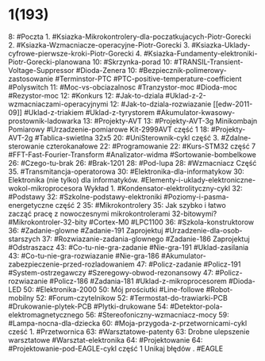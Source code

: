 # 1(193)

8: #Poczta 
	1. #Ksiazka-Mikrokontrolery-dla-poczatkujacych-Piotr-Gorecki 
	2. #Ksiazka-Wzmacniacze-operacyjne-Piotr-Gorecki
	3.  #Ksiazka-Uklady-cyfrowe-pierwsze-kroki-Piotr-Gorecki
	4. #Ksiazka-Fundamenty-elektroniki-Piotr-Gorecki-planowana
10: #Skrzynka-porad 
	10: #TRANSIL-Transient-Voltage-Suppressor #Dioda-Zenera 
	10: #Bezpiecznik-polimerowy-zastosowanie #Terminstor-PTC #PTC-positive-temperature-coefficient #Polyswitch
	11: #Moc-vs-obciazalnosc #Tranzystor-moc #Dioda-moc #Rezystor-moc 
12:  #Konkurs
	12: #Jak-to-dziala #Uklad-z-2-wzmacniaczami-operacyjnymi 
	12: #Jak-to-dziala-rozwiazanie [[edw-2011-09]] #Uklad-z-triakiem #Uklad-z-tyrystorem #Akumulator-kwasowy-prostownik-ladowarka
13: #Projekty-AVT 
	13: #Projekty-AVT-3g Minikombajn Pomiarowy #Urzadzenie-pomiarowe Kit-2999AVT część 1
	18: #Projekty-AVT-2g #Tablica-swietlna 32x5
	20: #UniSterownik-cykl część 3. #Zdalne-sterowanie czterokanałowe
22: #Programowanie 
	22: #Kurs-STM32 część 7 #FFT-Fast-Fourier-Transform #Analizator-widma #Sortowanie-bombelkowe
26: #Czego-tu-brak
	26: #Brak-1201
28: #Pod-lupa 
	28: #Wzmacniacz Część 35. #Transmitancja-operatorowa
30: #Elektronika-dla-informatykow 
	30: Elektronika (nie tylko) dla informatyków. #Elementy-i-uklady-elektroniczne-wokol-mikroprocesora Wykład 1. #Kondensator-elektrolityczny-cykl
32: #Podstawy 
	32: #Szkolne-podstawy-elektroniki #Poziomy-i-pasma-energetyczne część 2
35: #Mikrokontrolery 
	35: Jak szybko i łatwo zacząć pracę z nowoczesnymi mikrokontrolerami 32-bitowymi? #Mikrokontroler-32-bity #Cortex-M0 #LPC1100
36: #Szkola-konstruktorow 
	36: #Zadanie-glowne #Zadanie-191 Zaprojektuj #Urzadzenie-dla-osob-starszych
	37: #Rozwiazanie-zadania-glownego #Zadanie-186 Zaprojektuj #Odstraszacz 
	43: #Co-tu-nie-gra-zadanie #Nie-gra-191 #Uklad-zasilania
	43: #Co-tu-nie-gra-rozwiazanie #Nie-gra-186 #Akumulator-zabezpieczenie-przed-rozladowaniem 
	47:  #Policz-zadanie  #Policz-191 #System-ostrzegawczy #Szeregowy-obwod-rezonansowy 
	47:  #Policz-rozwiazanie #Policz-186 #Zadania-181 #Uklad-z-mikroprocesorem #Dioda-LED 
50: #Elektronika-2000 
	50: Mój prościutki #Line-followe #Robot-mobilny 
52: #Forum-czytelnikow 
	52: #Termostat-do-trawiarki-PCB  #Drukowanie-plytek-PCB  #Plytki-drukowane 
	54: #Detektor-pola-elektromagnetycznego 
	56: #Stereofoniczny-wzmacniacz-mocy
	59: #Lampa-nocna-dla-dziecka
	60: #Moja-przygoda-z-przetwornicami-cykl cześć 1. #Przetwornica 
63: #Warsztatowe-patenty 
	63: Drobne ulepszenie warsztatowe #Warsztat-elektronika 
64: #Projektowanie 
	64: #Projektowanie-pod-EAGLE-cykl część 1 Unikaj błędów . #EAGLE
